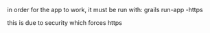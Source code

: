 in order for the app to work, it must be run with: grails run-app -https

this is due to security which forces https